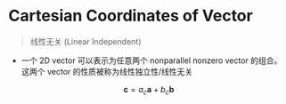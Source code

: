&emsp;
# Cartesian Coordinates of Vector

>线性无关 (Linear Independent)
- 一个 2D vector 可以表示为任意两个 nonparallel nonzero vector 的组合。这两个 vector 的性质被称为线性独立性/线性无关

$$\pmb{c} = a_c \pmb{a} + b_c \pmb{b}$$

>
